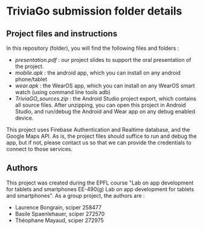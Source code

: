 # TriviaGo submission folder details

## Project files and instructions

In this repository (folder), you will find the following files and folders :

- *presentation.pdf* : our project slides to support the oral presentation of the project.
- *mobile.apk* : the android app, which you can install on any android phone/tablet
- *wear.apk* : the WearOS app, which you can install on any WearOS smart watch (using command line tools adb)
- *TriviaGO_sources.zip* : the Android Studio project export, which contains all source files. After unzipping, you can open this project in Android Studio, and run/debug the Android and Wear app on any debug enabled device. 

This project uses Firebase Authentication and Realtime database, and the Google Maps API. As is, the project files should suffice to run and debug the app, but if not, please contact us so that we can provide the credentials to connect to those services.

## Authors

This project was created during the EPFL course "Lab on app development for tablets and smartphones EE-490(g) Lab on app development for tablets and smartphones". As a group project, the authors are :

- Laurence Bongrain, sciper 258477
- Basile Spaenlehauer, sciper 272570
- Théophane Mayaud, sciper 272975